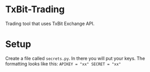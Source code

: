 # TxBit-Trading
Trading tool that uses TxBit Exchange API.

# Setup
Create a file called `secrets.py`. In there you will put your keys. The formatting looks like this:
`APIKEY = "xx"
SECRET = "xx"`
